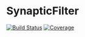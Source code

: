 # SynapticFilter

[![Build Status](https://travis-ci.com/github/Theoretical-Neuroscience-Group/SynapticFilter.jl.svg?branch=master)](https://travis-ci.com/github/Theoretical-Neuroscience-Group/SynapticFilter.jl)
[![Coverage](https://codecov.io/gh/Theoretical-Neuroscience-Group/SynapticFilter.jl/branch/master/graph/badge.svg)](https://codecov.io/gh/Theoretical-Neuroscience-Group/SynapticFilter.jl)

